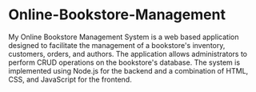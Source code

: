# Online-Bookstore-Management
My Online Bookstore Management System is a web based application designed to facilitate the management of a bookstore's inventory, customers, orders, and authors. The application allows administrators to perform CRUD operations on the bookstore's database. The system is implemented using Node.js for the backend and a combination of HTML, CSS, and JavaScript for the frontend.

